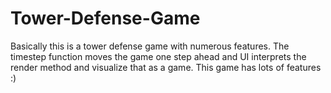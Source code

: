 # Tower-Defense-Game
Basically this is a tower defense game with numerous features. The timestep function moves the game one step ahead and UI 
interprets the render method and visualize that as a game. This game has lots of features :)
